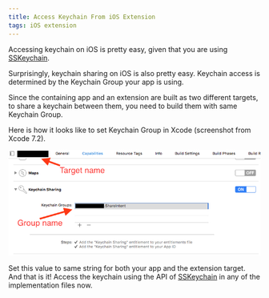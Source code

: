 ```yaml
---
title: Access Keychain From iOS Extension
tags: iOS extension
---
```


Accessing keychain on iOS is pretty easy, given that you are using [SSKeychain][1].

Surprisingly, keychain sharing on iOS is also pretty easy. Keychain access is determined by the Keychain Group your app is using.

Since the containing app and an extension are built as two different targets, to share a keychain between them, you need to build them with same Keychain Group.

Here is how it looks like to set Keychain Group in Xcode (screenshot from Xcode 7.2).

![Keychain group selection in Xcode](/assets/ios-keychain-group-selection.png)

Set this value to same string for both your app and the extension target. And that is it! Access the keychain using the API of [SSKeychain][1] in any of the implementation files now.

[1]: https://github.com/soffes/sskeychain
